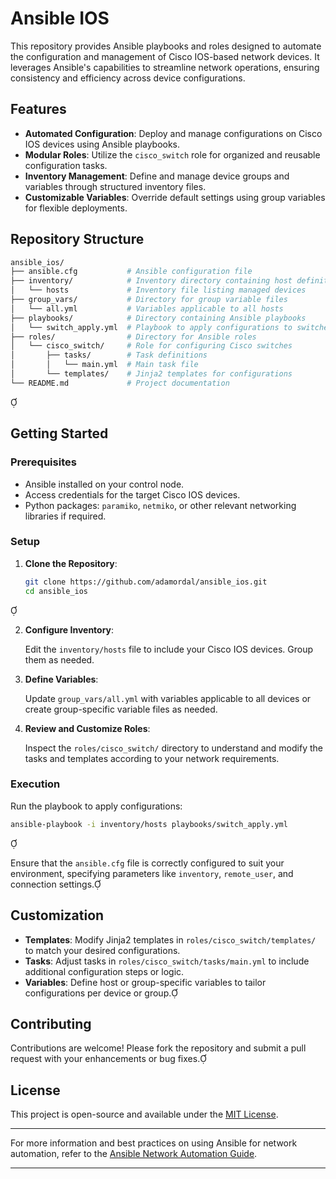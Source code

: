 
# Ansible IOS

This repository provides Ansible playbooks and roles designed to automate the configuration and management of Cisco IOS-based network devices. It leverages Ansible's capabilities to streamline network operations, ensuring consistency and efficiency across device configurations.

## Features

- **Automated Configuration**: Deploy and manage configurations on Cisco IOS devices using Ansible playbooks.
- **Modular Roles**: Utilize the `cisco_switch` role for organized and reusable configuration tasks.
- **Inventory Management**: Define and manage device groups and variables through structured inventory files.
- **Customizable Variables**: Override default settings using group variables for flexible deployments.

## Repository Structure


```bash
ansible_ios/
├── ansible.cfg           # Ansible configuration file
├── inventory/            # Inventory directory containing host definitions
│   └── hosts             # Inventory file listing managed devices
├── group_vars/           # Directory for group variable files
│   └── all.yml           # Variables applicable to all hosts
├── playbooks/            # Directory containing Ansible playbooks
│   └── switch_apply.yml  # Playbook to apply configurations to switches
├── roles/                # Directory for Ansible roles
│   └── cisco_switch/     # Role for configuring Cisco switches
│       ├── tasks/        # Task definitions
│       │   └── main.yml  # Main task file
│       └── templates/    # Jinja2 templates for configurations
└── README.md             # Project documentation
```


## Getting Started

### Prerequisites

- Ansible installed on your control node.
- Access credentials for the target Cisco IOS devices.
- Python packages: `paramiko`, `netmiko`, or other relevant networking libraries if required.

### Setup

1. **Clone the Repository**:

   ```bash
   git clone https://github.com/adamordal/ansible_ios.git
   cd ansible_ios
   ```


2. **Configure Inventory**:

   Edit the `inventory/hosts` file to include your Cisco IOS devices. Group them as needed.

3. **Define Variables**:

   Update `group_vars/all.yml` with variables applicable to all devices or create group-specific variable files as needed.

4. **Review and Customize Roles**:

   Inspect the `roles/cisco_switch/` directory to understand and modify the tasks and templates according to your network requirements.

### Execution

Run the playbook to apply configurations:


```bash
ansible-playbook -i inventory/hosts playbooks/switch_apply.yml
```


Ensure that the `ansible.cfg` file is correctly configured to suit your environment, specifying parameters like `inventory`, `remote_user`, and connection settings.

## Customization

- **Templates**: Modify Jinja2 templates in `roles/cisco_switch/templates/` to match your desired configurations.
- **Tasks**: Adjust tasks in `roles/cisco_switch/tasks/main.yml` to include additional configuration steps or logic.
- **Variables**: Define host or group-specific variables to tailor configurations per device or group.

## Contributing

Contributions are welcome! Please fork the repository and submit a pull request with your enhancements or bug fixes.

## License

This project is open-source and available under the [MIT License](https://github.com/rvm/rvm1-ansible/blob/master/LICENSE).

---

For more information and best practices on using Ansible for network automation, refer to the [Ansible Network Automation Guide](https://docs.ansible.com/ansible/latest/network/index.html).

--- 